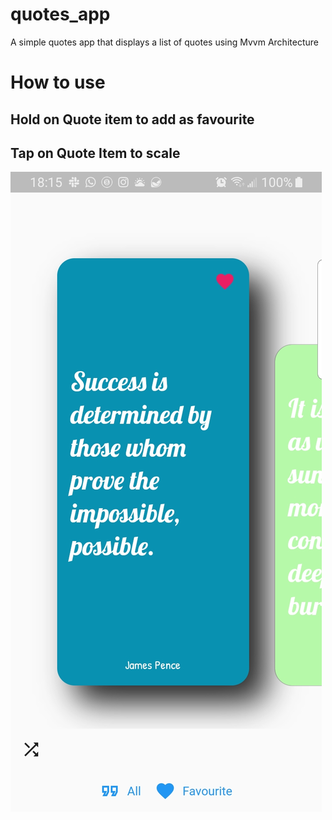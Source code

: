 # quotes_app

A simple quotes app that displays a list of quotes using Mvvm Architecture 

# How to use
## Hold on Quote item to add as favourite
## Tap on Quote Item to scale

![Dome](assets/images/demo.jpg)

